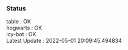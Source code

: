 ### Status


table : OK  
hogwarts : OK  
icy-bot : OK  
Latest Update : 2022-05-01 20:09:45.494834
